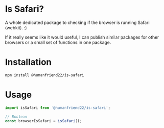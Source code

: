 # Is Safari?

A whole dedicated package to checking if the browser is running Safari (webkit). :)

If it really seems like it would useful, I can publish similar packages for other browsers or a small set of functions in one package.

# Installation

```bash
npm install @humanfriend22/is-safari
```

# Usage
```javascript 
import isSafari from '@humanfriend22/is-safari';

// Boolean
const browserIsSafari = isSafari();
```